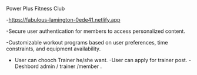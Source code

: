Power Plus Fitness Club 

-https://fabulous-lamington-0ede41.netlify.app





-Secure user authentication for members to access personalized content.

-Customizable workout programs based on user preferences, time constraints, and equipment availability.
- User can chooch Trainer he/she want.
-User can apply for trainer post.
-Deshbord admin / trainer /member .
